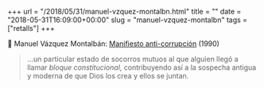 +++
url = "/2018/05/31/manuel-vzquez-montalbn.html"
title = ""
date = "2018-05-31T16:09:00+00:00"
slug = "manuel-vzquez-montalbn"
tags = ["retalls"]
+++

📎 Manuel Vázquez Montalbán: [Manifiesto anti-corrupción](http://www.vespito.net/mvm/manifiesto.html) (1990)

> …un particular estado de socorros mutuos al que alguien llegó a llamar *bloque constitucional*, contribuyendo así a la sospecha antigua y moderna de que Dios los crea y ellos se juntan.

